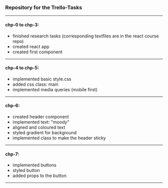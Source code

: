 ### Repository for the Trello-Tasks
---

#### chp-0 to chp-3:

- finished research tasks (corresponding textfiles are in the react course repo)
- created react app
- created first component
---
#### chp-4 to chp-5:

- implemented basic style.css
- added css class: main
- implemented media queries (mobile first)
---
#### chp-6:

- created header component
- implemented text: "moody"
- aligned and coloured text
- styled gradient for background
- implemented class to make the header sticky
---
#### chp-7:

- implemented buttons
- styled button
- added props to the button
---
